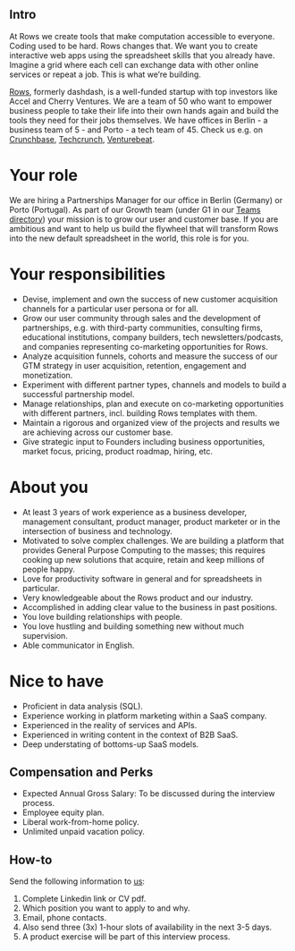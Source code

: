 ## Intro
At Rows we create tools that make computation accessible to everyone.
Coding used to be hard. Rows changes that. We want you to create interactive web apps using the spreadsheet skills that you already have. Imagine a grid where each cell can exchange data with other online services or repeat a job. This is what we’re building.

[Rows](https://rows.com/), formerly dashdash, is a well-funded startup with top investors like Accel and Cherry Ventures. We are a team of 50 who want to empower business people to take their life into their own hands again and build the tools they need for their jobs themselves. We have offices in Berlin - a business team of 5 - and Porto - a tech team of 45. Check us e.g. on [Crunchbase](https://www.crunchbase.com/organization/dashdash), [Techcrunch](https://techcrunch.com/2018/05/16/dashdash-a-platform-to-create-web-apps-using-only-spreadsheet-skills-nabs-8m-led-by-accel/), [Venturebeat](https://venturebeat.com/2018/05/16/accel-leads-8-million-investment-in-dashdash-to-create-web-apps-from-spreadsheets/).

# Your role
We are hiring a Partnerships Manager for our office in Berlin (Germany) or Porto (Portugal). As part of our Growth team (under G1 in our [Teams directory](https://github.com/dashdash/hiring/blob/master/Teams.md)) your mission is to grow our user and customer base. If you are ambitious and want to help us build the flywheel that will transform Rows into the new default spreadsheet in the world, this role is for you. 

# Your responsibilities
* Devise, implement and own the success of new customer acquisition channels for a particular user persona or for all.
* Grow our user community through sales and the development of partnerships, e.g. with third-party communities, consulting firms, educational institutions, company builders, tech newsletters/podcasts, and companies representing co-marketing opportunities for Rows.
* Analyze acquisition funnels, cohorts and measure the success of our GTM strategy in user acquisition, retention, engagement and monetization.
* Experiment with different partner types, channels and models to build a successful partnership model.
* Manage relationships, plan and execute on co-marketing opportunities with different partners, incl. building Rows templates with them.
* Maintain a rigorous and organized view of the projects and results we are achieving across our customer base. 
* Give strategic input to Founders including business opportunities, market focus, pricing, product roadmap, hiring, etc.

# About you
* At least 3 years of work experience as a business developer, management consultant, product manager, product marketer or in the intersection of business and technology.
* Motivated to solve complex challenges. We are building a platform that provides General Purpose Computing to the masses; this requires cooking up new solutions that acquire, retain and keep millions of people happy.
* Love for productivity software in general and for spreadsheets in particular.
* Very knowledgeable about the Rows product and our industry.
* Accomplished in adding clear value to the business in past positions.
* You love building relationships with people. 
* You love hustling and building something new without much supervision.
* Able communicator in English. 


# Nice to have
* Proficient in data analysis (SQL).
* Experience working in platform marketing within a SaaS company.
* Experienced in the reality of services and APIs.
* Experienced in writing content in the context of B2B SaaS.
* Deep understating of bottoms-up SaaS models.


## Compensation and Perks
- Expected Annual Gross Salary: To be discussed during the interview process.
- Employee equity plan.
- Liberal work-from-home policy.
- Unlimited unpaid vacation policy.

## How-to
Send the following information to [us](mailto:join@rows.com):
1. Complete Linkedin link or CV pdf.
1. Which position you want to apply to and why.
1. Email, phone contacts.
1. Also send three (3x) 1-hour slots of availability in the next 3-5 days.
1. A product exercise will be part of this interview process.
